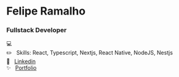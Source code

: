 
<!--
**Felipe32R/Felipe32R** is a ✨ _special_ ✨ repository because its `README.md` (this file) appears on your GitHub profile.

Here are some ideas to get you started:

- 🔭 I’m currently working on ...
- 🌱 I’m currently learning ...
- 👯 I’m looking to collaborate on ...
- 🤔 I’m looking for help with ...
- 💬 Ask me about ...
- 📫 How to reach me: ...
- 😄 Pronouns: ...
- ⚡ Fun fact: ...
-->



# Felipe Ramalho


### Fullstack Developer

  :computer: 
 <br/> :pencil2: &nbsp; Skills: React, Typescript, Nextjs, React Native, NodeJS, Nestjs
 <br/>:link: &nbsp; [Linkedin](https://www.linkedin.com/in/felipe-ramalho-da-silva-442569197/)
 <br/> ✨ &nbsp; [Portfolio](https://felipe-ramalho.vercel.app/)
 

